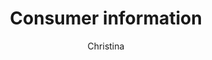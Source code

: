 ---
layout: post
title: Consumer information
author: Christina
section: resources
categories: [resources, christina]
audience: ''
keywords: ''
goals: ''
actions: ''
---